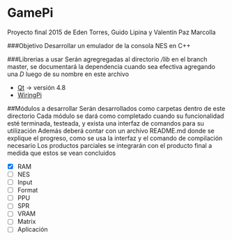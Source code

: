 GamePi
=======
Proyecto final 2015 de Eden Torres, Guido Lipina y Valentín Paz Marcolla

###Objetivo
Desarrollar un emulador de la consola NES en C++

###Librerias a usar
Serán agregregadas al directorio */lib* en el branch master, se documentará la dependencia cuando sea efectiva agregando una *D* luego de su nombre en este archivo
* [Qt](http://doc.qt.io/qt-4.8/) -> versión 4.8
* [WiringPi](http://wiringpi.com/)

##Módulos a desarrollar
Serán desarrollados como carpetas dentro de este directorio
Cada módulo se dará como completado cuando su funcionalidad esté terminada, testeada, y exista una interfaz de comandos para su utilización
Además deberá contar con un archivo README.md donde se explique el progreso, como se usa la interfaz y el comando de compilación necesario
Los productos parciales se integrarán con el producto final a medida que estos se vean concluidos

- [x] RAM
- [ ] NES
- [ ] Input
- [ ] Format
- [ ] PPU
- [ ] SPR
- [ ] VRAM
- [ ] Matrix
- [ ] Aplicación